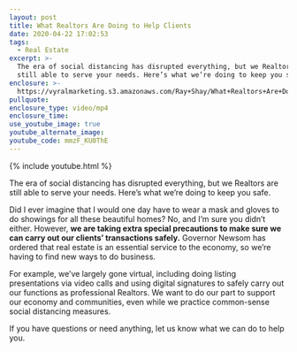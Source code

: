```yaml
---
layout: post
title: What Realtors Are Doing to Help Clients
date: 2020-04-22 17:02:53
tags:
  - Real Estate
excerpt: >-
  The era of social distancing has disrupted everything, but we Realtors are
  still able to serve your needs. Here’s what we’re doing to keep you safe.
enclosure: >-
  https://vyralmarketing.s3.amazonaws.com/Ray+Shay/What+Realtors+Are+Doing+to+Help+Clients.mp4
pullquote:
enclosure_type: video/mp4
enclosure_time:
use_youtube_image: true
youtube_alternate_image:
youtube_code: mmzF_KU0ThE
---
```


{% include youtube.html %}

The era of social distancing has disrupted everything, but we Realtors are still able to serve your needs. Here’s what we’re doing to keep you safe.

Did I ever imagine that I would one day have to wear a mask and gloves to do showings for all these beautiful homes? No, and I’m sure you didn’t either. However, **we are taking extra special precautions to make sure we can carry out our clients’ transactions safely.** Governor Newsom has ordered that real estate is an essential service to the economy, so we’re having to find new ways to do business.&nbsp;

For example, we’ve largely gone virtual, including doing listing presentations via video calls and using digital signatures to safely carry out our functions as professional Realtors. We want to do our part to support our economy and communities, even while we practice common-sense social distancing measures.&nbsp;

If you have questions or need anything, let us know what we can do to help you.